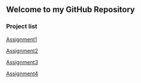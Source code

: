 ## Welcome to my GitHub Repository



### Project list

[Assignment1](https://github.com/SakanL/sakanl.github.io/blob/main/Assignment1-Sakan.ipynb)

[Assignment2](https://github.com/SakanL/sakanl.github.io/blob/main/Assignment1-Sakan.ipynb)

[Assignment3](https://github.com/SakanL/sakanl.github.io/blob/main/Assignment1-Sakan.ipynb)

[Assignment4](https://github.com/SakanL/sakanl.github.io/blob/main/Assignment1-Sakan.ipynb)

